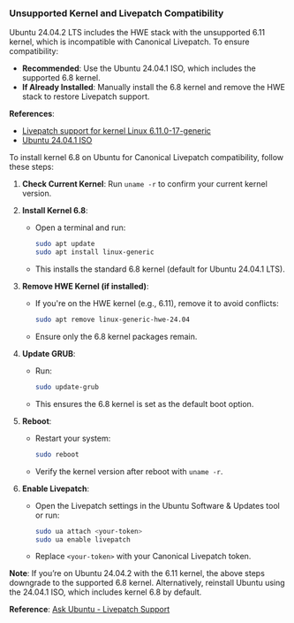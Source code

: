 ### Unsupported Kernel and Livepatch Compatibility

Ubuntu 24.04.2 LTS includes the HWE stack with the unsupported 6.11 kernel, which is incompatible with Canonical Livepatch. To ensure compatibility:

- **Recommended**: Use the Ubuntu 24.04.1 ISO, which includes the supported 6.8 kernel.
- **If Already Installed**: Manually install the 6.8 kernel and remove the HWE stack to restore Livepatch support.

**References**:  
- [Livepatch support for kernel Linux 6.11.0-17-generic](https://askubuntu.com/questions/1542259/livepatch-support-for-kernel-linux-6-11-0-17-generic/1542268#1542268)  
- [Ubuntu 24.04.1 ISO](https://old-releases.ubuntu.com/releases/24.04.1/)


To install kernel 6.8 on Ubuntu for Canonical Livepatch compatibility, follow these steps:

1. **Check Current Kernel**: Run `uname -r` to confirm your current kernel version.

2. **Install Kernel 6.8**:
   - Open a terminal and run:
     ```bash
     sudo apt update
     sudo apt install linux-generic
     ```
   - This installs the standard 6.8 kernel (default for Ubuntu 24.04.1 LTS).

3. **Remove HWE Kernel (if installed)**:
   - If you're on the HWE kernel (e.g., 6.11), remove it to avoid conflicts:
     ```bash
     sudo apt remove linux-generic-hwe-24.04
     ```
   - Ensure only the 6.8 kernel packages remain.

4. **Update GRUB**:
   - Run:
     ```bash
     sudo update-grub
     ```
   - This ensures the 6.8 kernel is set as the default boot option.

5. **Reboot**:
   - Restart your system:
     ```bash
     sudo reboot
     ```
   - Verify the kernel version after reboot with `uname -r`.

6. **Enable Livepatch**:
   - Open the Livepatch settings in the Ubuntu Software & Updates tool or run:
     ```bash
     sudo ua attach <your-token>
     sudo ua enable livepatch
     ```
   - Replace `<your-token>` with your Canonical Livepatch token.

**Note**: If you’re on Ubuntu 24.04.2 with the 6.11 kernel, the above steps downgrade to the supported 6.8 kernel. Alternatively, reinstall Ubuntu using the 24.04.1 ISO, which includes kernel 6.8 by default.

**Reference**: [Ask Ubuntu - Livepatch Support](https://askubuntu.com/questions/1542259/livepatch-support-for-kernel-linux-6-11-0-17-generic/1542268#1542268)